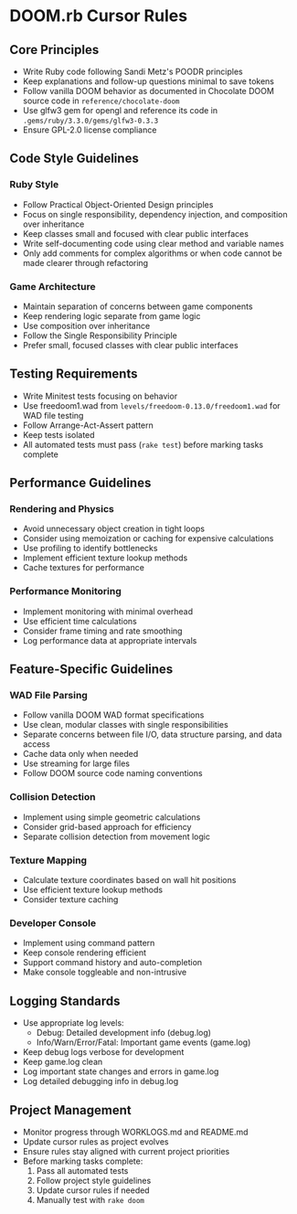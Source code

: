 # DOOM.rb Cursor Rules

## Core Principles
- Write Ruby code following Sandi Metz's POODR principles
- Keep explanations and follow-up questions minimal to save tokens
- Follow vanilla DOOM behavior as documented in Chocolate DOOM source code in `reference/chocolate-doom`
- Use glfw3 gem for opengl and reference its code in `.gems/ruby/3.3.0/gems/glfw3-0.3.3`
- Ensure GPL-2.0 license compliance

## Code Style Guidelines

### Ruby Style
- Follow Practical Object-Oriented Design principles
- Focus on single responsibility, dependency injection, and composition over inheritance
- Keep classes small and focused with clear public interfaces
- Write self-documenting code using clear method and variable names
- Only add comments for complex algorithms or when code cannot be made clearer through refactoring

### Game Architecture
- Maintain separation of concerns between game components
- Keep rendering logic separate from game logic
- Use composition over inheritance
- Follow the Single Responsibility Principle
- Prefer small, focused classes with clear public interfaces

## Testing Requirements
- Write Minitest tests focusing on behavior
- Use freedoom1.wad from `levels/freedoom-0.13.0/freedoom1.wad` for WAD file testing
- Follow Arrange-Act-Assert pattern
- Keep tests isolated
- All automated tests must pass (`rake test`) before marking tasks complete

## Performance Guidelines

### Rendering and Physics
- Avoid unnecessary object creation in tight loops
- Consider using memoization or caching for expensive calculations
- Use profiling to identify bottlenecks
- Implement efficient texture lookup methods
- Cache textures for performance

### Performance Monitoring
- Implement monitoring with minimal overhead
- Use efficient time calculations
- Consider frame timing and rate smoothing
- Log performance data at appropriate intervals

## Feature-Specific Guidelines

### WAD File Parsing
- Follow vanilla DOOM WAD format specifications
- Use clean, modular classes with single responsibilities
- Separate concerns between file I/O, data structure parsing, and data access
- Cache data only when needed
- Use streaming for large files
- Follow DOOM source code naming conventions

### Collision Detection
- Implement using simple geometric calculations
- Consider grid-based approach for efficiency
- Separate collision detection from movement logic

### Texture Mapping
- Calculate texture coordinates based on wall hit positions
- Use efficient texture lookup methods
- Consider texture caching

### Developer Console
- Implement using command pattern
- Keep console rendering efficient
- Support command history and auto-completion
- Make console toggleable and non-intrusive

## Logging Standards
- Use appropriate log levels:
  - Debug: Detailed development info (debug.log)
  - Info/Warn/Error/Fatal: Important game events (game.log)
- Keep debug logs verbose for development
- Keep game.log clean
- Log important state changes and errors in game.log
- Log detailed debugging info in debug.log

## Project Management
- Monitor progress through WORKLOGS.md and README.md
- Update cursor rules as project evolves
- Ensure rules stay aligned with current project priorities
- Before marking tasks complete:
  1. Pass all automated tests
  2. Follow project style guidelines
  3. Update cursor rules if needed
  4. Manually test with `rake doom` 